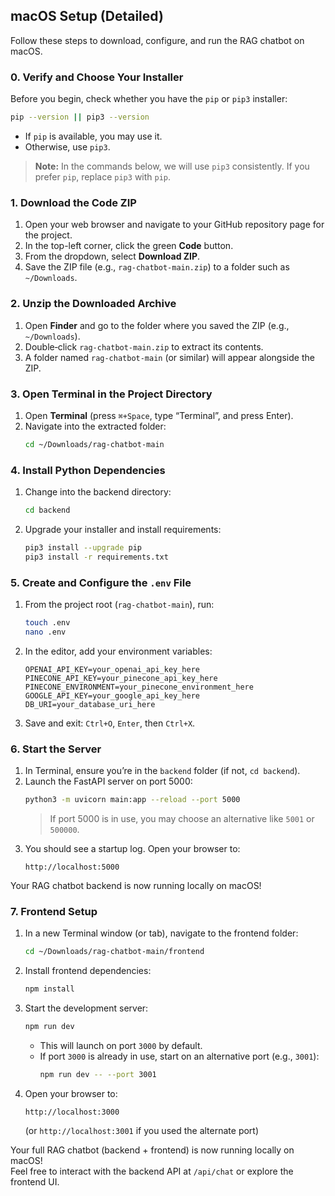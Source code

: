 ## macOS Setup (Detailed)

Follow these steps to download, configure, and run the RAG chatbot on macOS.

### 0. Verify and Choose Your Installer
Before you begin, check whether you have the `pip` or `pip3` installer:
```bash
pip --version || pip3 --version
```
- If `pip` is available, you may use it.  
- Otherwise, use `pip3`.  

> **Note:** In the commands below, we will use `pip3` consistently. If you prefer `pip`, replace `pip3` with `pip`.

### 1. Download the Code ZIP
1. Open your web browser and navigate to your GitHub repository page for the project.
2. In the top-left corner, click the green **Code** button.
3. From the dropdown, select **Download ZIP**.
4. Save the ZIP file (e.g., `rag-chatbot-main.zip`) to a folder such as `~/Downloads`.

### 2. Unzip the Downloaded Archive
1. Open **Finder** and go to the folder where you saved the ZIP (e.g., `~/Downloads`).
2. Double‑click `rag-chatbot-main.zip` to extract its contents.
3. A folder named `rag-chatbot-main` (or similar) will appear alongside the ZIP.

### 3. Open Terminal in the Project Directory
1. Open **Terminal** (press `⌘+Space`, type “Terminal”, and press Enter).
2. Navigate into the extracted folder:
   ```bash
   cd ~/Downloads/rag-chatbot-main
   ```

### 4. Install Python Dependencies
1. Change into the backend directory:
   ```bash
   cd backend
   ```
2. Upgrade your installer and install requirements:
   ```bash
   pip3 install --upgrade pip
   pip3 install -r requirements.txt
   ```

### 5. Create and Configure the `.env` File
1. From the project root (`rag-chatbot-main`), run:
   ```bash
   touch .env
   nano .env
   ```
2. In the editor, add your environment variables:
   ```dotenv
   OPENAI_API_KEY=your_openai_api_key_here
   PINECONE_API_KEY=your_pinecone_api_key_here
   PINECONE_ENVIRONMENT=your_pinecone_environment_here
   GOOGLE_API_KEY=your_google_api_key_here
   DB_URI=your_database_uri_here
   ```
3. Save and exit: `Ctrl+O`, `Enter`, then `Ctrl+X`.

### 6. Start the Server
1. In Terminal, ensure you’re in the `backend` folder (if not, `cd backend`).
2. Launch the FastAPI server on port 5000:
   ```bash
   python3 -m uvicorn main:app --reload --port 5000
   ```
   > If port 5000 is in use, you may choose an alternative like `5001` or `500000`.
3. You should see a startup log. Open your browser to:
   ```text
   http://localhost:5000
   ```

Your RAG chatbot backend is now running locally on macOS!

### 7. Frontend Setup
1. In a new Terminal window (or tab), navigate to the frontend folder:
   ```bash
   cd ~/Downloads/rag-chatbot-main/frontend
   ```
2. Install frontend dependencies:
   ```bash
   npm install
   ```
3. Start the development server:
   ```bash
   npm run dev
   ```
   - This will launch on port `3000` by default.
   - If port `3000` is already in use, start on an alternative port (e.g., `3001`):
     ```bash
     npm run dev -- --port 3001
     ```
4. Open your browser to:
   ```text
   http://localhost:3000
   ```
   (or `http://localhost:3001` if you used the alternate port)

Your full RAG chatbot (backend + frontend) is now running locally on macOS!  
Feel free to interact with the backend API at `/api/chat` or explore the frontend UI.

